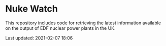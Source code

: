 # Nuke Watch

This repository includes code for retrieving the latest information available on the output of EDF nuclear power plants in the UK.

Last updated: 2021-02-07 18:06